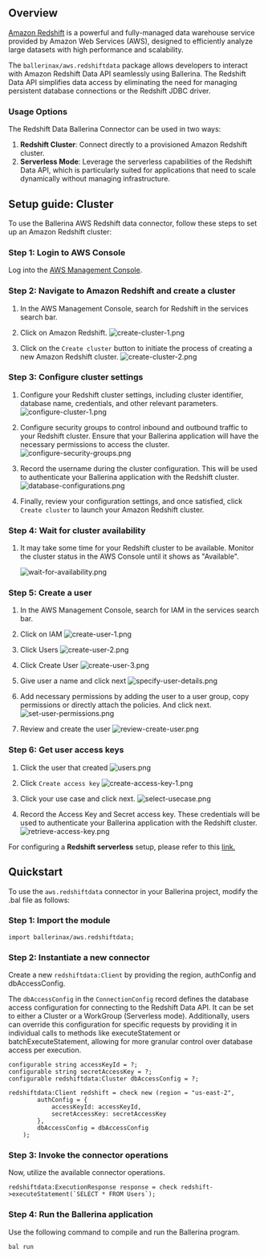 ## Overview

[Amazon Redshift](https://docs.aws.amazon.com/redshift/latest/mgmt/welcome.html) is a powerful and fully-managed data warehouse service provided by Amazon Web Services (AWS), designed to efficiently analyze large datasets with high performance and scalability.

The `ballerinax/aws.redshiftdata` package allows developers to interact with Amazon Redshift Data API seamlessly using Ballerina. The Redshift Data API simplifies data access by eliminating the need for managing persistent database connections or the Redshift JDBC driver.

### Usage Options

The Redshift Data Ballerina Connector can be used in two ways:

1. **Redshift Cluster**: Connect directly to a provisioned Amazon Redshift cluster.
2. **Serverless Mode**: Leverage the serverless capabilities of the Redshift Data API, which is particularly suited for applications that need to scale dynamically without managing infrastructure.

## Setup guide: Cluster

To use the Ballerina AWS Redshift data connector, follow these steps to set up an Amazon Redshift cluster:

### Step 1: Login to AWS Console

Log into the [AWS Management Console](https://aws.amazon.com/).

### Step 2: Navigate to Amazon Redshift and create a cluster

1. In the AWS Management Console, search for Redshift in the services search bar.
1. Click on Amazon Redshift.
   ![create-cluster-1.png](./../docs/setup/resources/create-cluster-1.png)

1. Click on the `Create cluster` button to initiate the process of creating a new Amazon Redshift cluster.
   ![create-cluster-2.png](./../docs/setup/resources/create-cluster-2.png)

### Step 3: Configure cluster settings

1. Configure your Redshift cluster settings, including cluster identifier, database name, credentials, and other relevant parameters.
   ![configure-cluster-1.png](./../docs/setup/resources/configure-cluster-1.png)

1. Configure security groups to control inbound and outbound traffic to your Redshift cluster. Ensure that your Ballerina application will have the necessary permissions to access the cluster.
   ![configure-security-groups.png](./../docs/setup/resources/configure-security-groups.png)

1. Record the username during the cluster configuration. This will be used to authenticate your Ballerina application with the Redshift cluster.
   ![database-configurations.png](./../docs/setup/resources/database-configurations.png)

1. Finally, review your configuration settings, and once satisfied, click `Create cluster` to launch your Amazon Redshift cluster.

### Step 4: Wait for cluster availability

1. It may take some time for your Redshift cluster to be available. Monitor the cluster status in the AWS Console until it shows as "Available".

   ![wait-for-availability.png](./../docs/setup/resources/wait-for-availability.png)

### Step 5: Create a user

1. In the AWS Management Console, search for IAM in the services search bar.
1. Click on IAM
   ![create-user-1.png](./../docs/setup/resources/create-user-1.png)

1. Click Users
   ![create-user-2.png](./../docs/setup/resources/create-user-2.png)

1. Click Create User
   ![create-user-3.png](./../docs/setup/resources/create-user-3.png)

1. Give user a name and click next
   ![specify-user-details.png](./../docs/setup/resources/specify-user-details.png)

1. Add necessary permissions by adding the user to a user group, copy permissions or directly attach the policies. And click next.
   ![set-user-permissions.png](./../docs/setup/resources/set-user-permissions.png)

1. Review and create the user
   ![review-create-user.png](./../docs/setup/resources/review-create-user.png)

### Step 6: Get user access keys

1. Click the user that created
   ![users.png](./../docs/setup/resources/users.png)

1. Click `Create access key`
   ![create-access-key-1.png](./../docs/setup/resources/create-access-key-1.png)

1. Click your use case and click next.
   ![select-usecase.png](./../docs/setup/resources/select-usecase.png)

1. Record the Access Key and Secret access key. These credentials will be used to authenticate your Ballerina application with the Redshift cluster.
   ![retrieve-access-key.png](./../docs/setup/resources/retrieve-access-key.png)

For configuring a **Redshift serverless** setup, please refer to this [link.](https://docs.aws.amazon.com/redshift/latest/gsg/new-user-serverless.html)

## Quickstart

To use the `aws.redshiftdata` connector in your Ballerina project, modify the .bal file as follows:

### Step 1: Import the module

```ballerina
import ballerinax/aws.redshiftdata;
```

### Step 2: Instantiate a new connector

Create a new `redshiftdata:Client` by providing the region, authConfig and dbAccessConfig.

The `dbAccessConfig` in the `ConnectionConfig` record defines the database access configuration for connecting to the Redshift Data API. It can be set to either a Cluster or a WorkGroup (Serverless mode). Additionally, users can override this configuration for specific requests by providing it in individual calls to methods like executeStatement or batchExecuteStatement, allowing for more granular control over database access per execution.

```ballerina
configurable string accessKeyId = ?;
configurable string secretAccessKey = ?;
configurable redshiftdata:Cluster dbAccessConfig = ?;

redshiftdata:Client redshift = check new (region = "us-east-2",
        authConfig = {
            accessKeyId: accessKeyId,
            secretAccessKey: secretAccessKey
        },
        dbAccessConfig = dbAccessConfig
    );
```

### Step 3: Invoke the connector operations

Now, utilize the available connector operations.

```ballerina
redshiftdata:ExecutionResponse response = check redshift->executeStatement(`SELECT * FROM Users`);
```

### Step 4: Run the Ballerina application

Use the following command to compile and run the Ballerina program.

```bash
bal run
```
